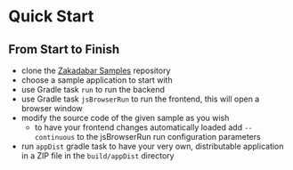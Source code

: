 # Quick Start

## From Start to Finish
 
* clone the [Zakadabar Samples](https://github.com/spxbhuhb/zakadabar-samples) repository
* choose a sample application to start with
* use Gradle task `run` to run the backend
* use Gradle task `jsBrowserRun` to run the frontend, this will open a browser window
* modify the source code of the given sample as you wish
  * to have your frontend changes automatically loaded add `--continuous` to the jsBrowserRun run configuration parameters
* run `appDist` gradle task to have your very own, distributable application in a ZIP file in the `build/appDist` directory